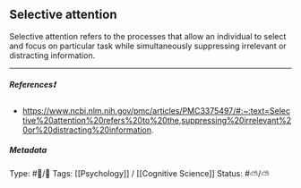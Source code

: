 ## Selective attention # 

Selective attention refers to the processes that allow an individual to select and focus on particular task while simultaneously suppressing irrelevant or distracting information.

___

##### References❗️

- https://www.ncbi.nlm.nih.gov/pmc/articles/PMC3375497/#:~:text=Selective%20attention%20refers%20to%20the,suppressing%20irrelevant%20or%20distracting%20information.


##### Metadata

Type: #🔵/🔵 
Tags: [[Psychology]] / [[Cognitive Science]]
Status: #⛅️/⛅️ 